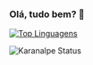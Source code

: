 ### Olá, tudo bem? 👋

[![Top Linguagens](https://github-readme-stats.vercel.app/api/top-langs/?username=SamuelvLopes&layout=compact)](https://github.com/anuraghazra/github-readme-stats)


![Karanalpe Status](https://github-readme-stats.vercel.app/api?username=SamuelvLopes&show_icons=true)
